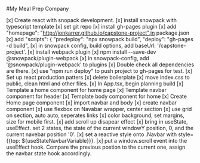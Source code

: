 #My Meal Prep Company

[x] Create react with snopack development. 
    [x] install snowpack with typescript template
    [x] set git repo
    [x] install gh-pages plugin
      [x] add "homepage": "http://jonkarrer.github.io/capstone-project",in package.json
      [x] add  "scripts": {
          "predeploy": "npx snowpack build",
          "deploy": "gh-pages -d build",
      [x]  in snowpack config, build options, 
            add baseUrl: '/capstone-project'.
    [x] install webpack plugin
      [x] npm install --save-dev @snowpack/plugin-webpack
      [x] in snowpack-config, add '@snowpack/plugin-webpack' to plugins
    [x] Double check all dependencies are there. 
    [x] use "npm run deploy" to push project to gh-pages for test.
[x] Set up react production patters
    [x] delete boilerplate
    [x] move index.css to public, clean html and other files. 
[x] In App.tsx, begin planning build
    [x] Template a home component for home page
    [x] Template navbar component for header
    [x] Template body component for home
[x] Create Home page component
    [x] import navbar and body
[x] create navbar component
    [x] use flexbox on Navabar wrapper, center section
    [x] use grid on section, auto auto, seperates links
    [x] color background, set margins, size for mobile first.
    [x] add scroll up disapear effect
        [x] bring in useState, useEffect. set 2 states, the state of the 
            current windowY position, 0, and the current navebar position
            '0'.
        [x] set a reactive style onto .Navbar with 
            style={{top: ${useStateNavbarVariable}}}. 
        [x] put a window.scroll event into the useEffect hook. Compare 
            the previous postion to the current one, assign the navbar
            state hook accordingly. 
